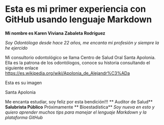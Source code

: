 # Esta es mi primer experiencia con GitHub usando lenguaje Markdown

**Mi nombre es Karen Viviana Zabaleta Rodríguez**

_Soy Odontóloga desde hace 22 años, me encanta mi profesión y siempre la he ejercido_

Mi consultorio odontológico se llama Centro de Salud Oral Santa Apolonia. Ella es la patrona de los odontólogos, conoce su historia consultando el siguiente enlace  https://es.wikipedia.org/wiki/Apolonia_de_Alejandr%C3%ADa

Esta es su imagen

Santa Apolonia

Me encanta estudiar, soy feliz por esta bendición!!!
** Auditor de Salud**
**Salubrista Público**
Próximamente ** Bioestadística**
_Soy nueva en esto y quiero aprender muchos tips para manejar el lenguaje Markdown y la plataforma GitHub_
